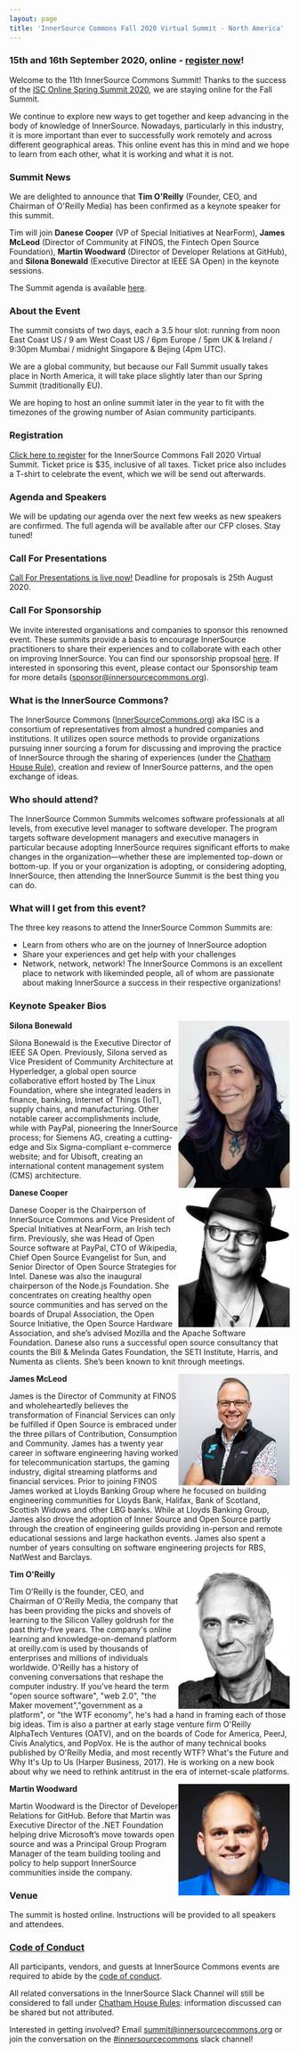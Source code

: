 ```yaml
---
layout: page
title: 'InnerSource Commons Fall 2020 Virtual Summit - North America'
---
```

### 15th and 16th September 2020, online - [register now](https://www.eventbrite.ie/e/innersource-commons-fall-2020-virtual-summit-tickets-117435975163)! 

Welcome to the 11th InnerSource Commons Summit! Thanks to the success of the <a href="https://www.youtube.com/playlist?list=PLCH-i0B0otNQeYBH5QvNRBDA3CMrS9lL9">ISC Online Spring Summit 2020</a>, we are staying online for the Fall Summit. 

We continue to explore new ways to get together and keep advancing in the body of knowledge of InnerSource. Nowadays, particularly in this industry, it is more important than ever to successfully work remotely and across different geographical areas. This online event has this in mind and we hope to learn from each other, what it is working and what it is not.

### Summit News

We are delighted to announce that **Tim O'Reilly** (Founder, CEO, and Chairman of O'Reilly Media) has been confirmed as a keynote speaker for this summit. 

Tim will join **Danese Cooper** (VP of Special Initiatives at NearForm), **James McLeod** (Director of Community at FINOS, the Fintech Open Source Foundation), **Martin Woodward** (Director of Developer Relations at GitHub), and **Silona Bonewald** (Executive Director at IEEE SA Open) in the keynote sessions. 

The Summit agenda is available [here](https://innersourcecommons.org/events/isc-fall-2020-agenda/).

### About the Event

The summit consists of two days, each a 3.5 hour slot: running from noon East Coast US / 9 am West Coast US / 6pm Europe / 5pm UK & Ireland / 9:30pm Mumbai / midnight Singapore & Bejing (4pm UTC). 

We are a global community, but because our Fall Summit usually takes place in North America, it will take place slightly later than our Spring Summit (traditionally EU). 

We are hoping to host an online summit later in the year to fit with the timezones of the growing number of Asian community participants.   

### Registration

[Click here to register](https://www.eventbrite.ie/e/innersource-commons-fall-2020-virtual-summit-tickets-117435975163) for the InnerSource Commons Fall 2020 Virtual Summit. Ticket price is $35, inclusive of all taxes. Ticket price also includes a T-shirt to celebrate the event, which we will be send out afterwards.

### Agenda and Speakers

We will be updating our agenda over the next few weeks as new speakers are confirmed. The full agenda will be available after our CFP closes. Stay tuned!

### Call For Presentations

[Call For Presentations is live now!](https://forms.gle/G5qWjqzSmqCkQ29i9) Deadline for proposals is 25th August 2020.

### Call For Sponsorship

We invite interested organisations and companies to sponsor this renowned event. These summits provide a basis to encourage InnerSource practitioners to share their experiences and to collaborate with each other on improving InnerSource. You can find our sponsorship propsoal [here](https://drive.google.com/file/d/12y2LG71MbWud-_xDYRNEg9cqVMcrSqxK/view?usp=sharing). If interested in sponsoring this event, please contact our Sponsorship team for more details (sponsor@innersourcecommons.org).

### What is the InnerSource Commons?

The InnerSource Commons ([InnerSourceCommons.org](http://innersourcecommons.org)) aka ISC is a consortium of representatives from almost a hundred companies and institutions. It utilizes open source methods to provide organizations pursuing inner sourcing a forum for discussing and improving the practice of InnerSource through the sharing of experiences (under the [Chatham House Rule](https://www.chathamhouse.org/about/chatham-house-rule)), creation and review of InnerSource patterns, and the open exchange of ideas.
  
### Who should attend?

The InnerSource Common Summits welcomes software professionals at all levels, from executive level manager to software developer.  The program targets software development managers and executive managers in particular because adopting InnerSource requires significant efforts to make changes in the organization—whether these are implemented top-down or bottom-up. If you or your organization is adopting, or considering adopting, InnerSource, then attending the InnerSource Summit is the best thing you can do.
   
### What will I get from this event?

The three key reasons to attend the InnerSource Common Summits are:

* Learn from others who are on the journey of InnerSource adoption
* Share your experiences and get help with your challenges
* Network, network, network! The InnerSource Commons is an excellent place to network with likeminded people, all of whom are passionate about making InnerSource a success in their respective organizations!

### Keynote Speaker Bios

<img alt="Silona Bonewald photo" src="/assets/img/silona_bonewald.jpg" width="200" align="right"/>

**Silona Bonewald**

Silona Bonewald is the Executive Director of IEEE SA Open. Previously, Silona served as Vice President of Community Architecture at Hyperledger, a global open source collaborative effort hosted by The Linux Foundation, where she integrated leaders in finance, banking, Internet of Things (IoT), supply chains, and manufacturing. Other notable career accomplishments include, while with PayPal, pioneering the InnerSource process; for Siemens AG, creating a cutting-edge and Six Sigma-compliant e-commerce website; and for Ubisoft, creating an international content management system (CMS) architecture.

<img alt="Danese Cooper photo" src="/assets/img/Danese_Cooper.jpg" width="200" align="right"/>

**Danese Cooper**

Danese Cooper is the Chairperson of InnerSource Commons and Vice President of Special Initiatives at NearForm, an Irish tech firm. Previously, she was Head of Open Source software at PayPal, CTO of Wikipedia, Chief Open Source Evangelist for Sun, and Senior Director of Open Source Strategies for Intel. Danese was also the inaugural chairperson of the Node.js Foundation. She concentrates on creating healthy open source communities and has served on the boards of Drupal Association, the Open Source Initiative, the Open Source Hardware Association, and she’s advised Mozilla and the Apache Software Foundation. Danese also runs a successful open source consultancy that counts the Bill & Melinda Gates Foundation, the SETI Institute, Harris, and Numenta as clients. She’s been known to knit through meetings.

<img alt="James McLeod photo" src="/assets/img/james-mcleod.png" width="200" align="right"/>

**James McLeod**

James is the Director of Community at FINOS and wholeheartedly believes the transformation of Financial Services can only be fulfilled if Open Source is embraced under the three pillars of Contribution, Consumption and Community. James has a twenty year career in software engineering having worked for telecommunication startups, the gaming industry, digital streaming platforms and financial services. Prior to joining FINOS James worked at Lloyds Banking Group where he focused on building engineering communities for Lloyds Bank, Halifax, Bank of Scotland, Scottish Widows and other LBG banks. While at Lloyds Banking Group, James also drove the adoption of Inner Source and Open Source partly through the creation of engineering guilds providing in-person and remote educational sessions and large hackathon events. James also spent a number of years consulting on software engineering projects for RBS, NatWest and Barclays.


<img alt="Tim O'Reilly photo" src="/assets/img/Tim_Oreilly.jpg" width="200" align="right"/>

**Tim O'Reilly**

Tim O’Reilly is the founder, CEO, and Chairman of O'Reilly Media, the company that has been providing the picks and shovels of learning to the Silicon Valley goldrush for the past thirty-five years. The company's online learning and knowledge-on-demand platform at oreilly.com is used by thousands of enterprises and millions of individuals worldwide. O'Reilly has a history of convening conversations that reshape the computer industry. If you've heard the term "open source software", "web 2.0", "the Maker movement","government as a platform", or "the WTF economy", he's had a hand in framing each of those big ideas. Tim is also a partner at early stage venture firm O'Reilly AlphaTech Ventures (OATV), and on the boards of Code for America, PeerJ, Civis Analytics, and PopVox. He is the author of many technical books published by O'Reilly Media, and most recently WTF? What's the Future and Why It's Up to Us (Harper Business, 2017). He is working on a new book about why we need to rethink antitrust in the era of internet-scale platforms.


<img alt="Martin Woodward photo" src="/assets/img/Martin_Woodward.png" width="200" align="right"/>

**Martin Woodward**

Martin Woodward is the Director of Developer Relations for GitHub. Before that Martin was Executive Director of the .NET Foundation helping drive Microsoft’s move towards open source and was a Principal Group Program Manager of the team building tooling and policy to help support InnerSource communities inside the company.

### Venue

The summit is hosted online. Instructions will be provided to all speakers and attendees.


### [Code of Conduct](/events/conduct/)

All participants, vendors, and guests at InnerSource Commons events are required to abide by the [code of conduct](/events/conduct/). 

All related conversations in the InnerSource Slack Channel will still be considered to fall under [Chatham House Rules](https://en.wikipedia.org/wiki/Chatham_House_Rule): information discussed can be shared but not attributed.

Interested in getting involved? Email <summit@innersourcecommons.org> or join the conversation on the [#innersourcecommons](https://innersourcecommons-inviter.herokuapp.com/) slack channel!
